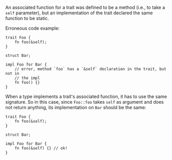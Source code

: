 An associated function for a trait was defined to be a method (i.e., to take a
`self` parameter), but an implementation of the trait declared the same function
to be static.

Erroneous code example:

```compile_fail,E0186
trait Foo {
    fn foo(&self);
}

struct Bar;

impl Foo for Bar {
    // error, method `foo` has a `&self` declaration in the trait, but not in
    // the impl
    fn foo() {}
}
```

When a type implements a trait's associated function, it has to use the same
signature. So in this case, since `Foo::foo` takes `self` as argument and
does not return anything, its implementation on `Bar` should be the same:

```
trait Foo {
    fn foo(&self);
}

struct Bar;

impl Foo for Bar {
    fn foo(&self) {} // ok!
}
```
